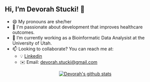 ## Hi, I’m Devorah Stucki! 👋
- :smile: My pronouns are she/her
- 👀 I'm passionate about development that improves healthcare outcomes.
- :hospital: I’m currently working as a Bioinformatic Data Analysist at the University of Utah.
- 📫 Looking to collaborate? You can reach me at:
  - :bulb: [Linkedin](www.linkedin.com/in/devorah-stucki)
  - :envelope: Email: devorah.stucki@gmail.com

<div align="center">
  
[![Devorah's github stats](https://github-readme-stats.vercel.app/api?username=devorahst&count_private=true&show_icons=true&theme=radical&hide_rank=false)](https://github.com/anuraghazra/github-readme-stats)
  
</div>

<!---
devorahst/devorahst is a ✨ special ✨ repository because its `README.md` (this file) appears on your GitHub profile.
You can click the Preview link to take a look at your changes.
--->
